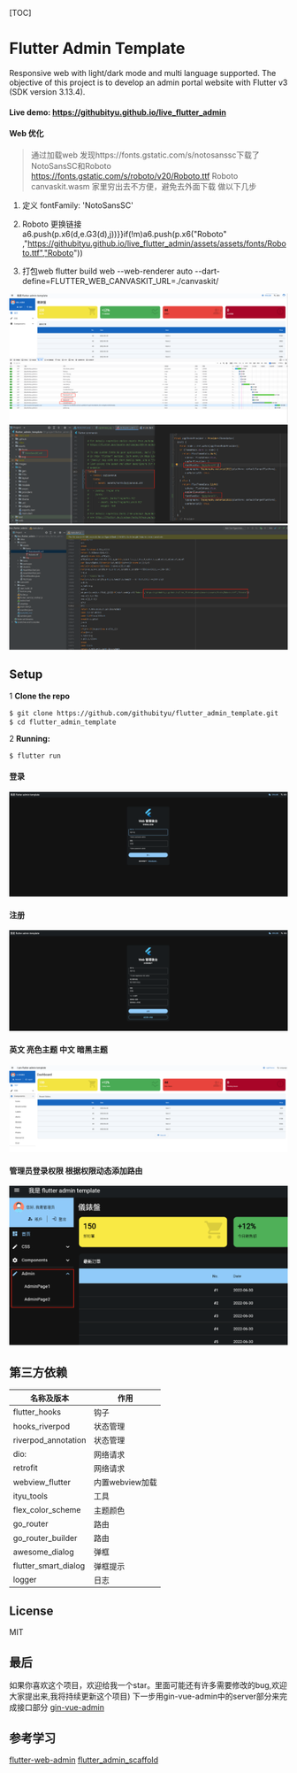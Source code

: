 [TOC]

# Flutter Admin Template

Responsive web with light/dark mode and multi language supported. The objective of this project is
to develop an admin portal website with Flutter v3 (SDK version 3.13.4).

#### Live demo: https://githubityu.github.io/live_flutter_admin

#### Web 优化

> 通过加载web 发现https://fonts.gstatic.com/s/notosanssc下载了NotoSansSC和Roboto
> https://fonts.gstatic.com/s/roboto/v20/Roboto.ttf  Roboto
> canvaskit.wasm
> 家里穷出去不方便，避免去外面下载 做以下几步

1. 定义 fontFamily: 'NotoSansSC' 
2. Roboto 更换链接 a6.push(p.x6(d,e.G3(d),j))}}if(!m)a6.push(p.x6("Roboto"
   ,"https://githubityu.github.io/live_flutter_admin/assets/assets/fonts/Roboto.ttf","Roboto"))
   
3. 打包web flutter build web --web-renderer auto
   --dart-define=FLUTTER_WEB_CANVASKIT_URL=./canvaskit/

![IMG_06](https://github.com/githubityu/flutter_admin_template/blob/main/images/optimize.jpg)
![IMG_07](https://github.com/githubityu/flutter_admin_template/blob/main/images/NotoSansSC.jpg)
![IMG_08](https://github.com/githubityu/flutter_admin_template/blob/main/images/Roboto.jpg)

## Setup

1 **Clone the repo**

```
$ git clone https://github.com/githubityu/flutter_admin_template.git
$ cd flutter_admin_template
```

2 **Running:**

```
$ flutter run
```

#### 登录

![IMG_01](https://github.com/githubityu/flutter_admin_template/blob/main/images/%E7%99%BB%E5%BD%95.jpg)

#### 注册

![IMG_02](https://github.com/githubityu/flutter_admin_template/blob/main/images/%E6%B3%A8%E5%86%8C.jpg)

#### 英文 亮色主题 中文 暗黑主题

![IMG_03](https://github.com/githubityu/flutter_admin_template/blob/main/images/%E6%99%AE%E9%80%9A%E7%94%A8%E6%88%B7%E7%99%BB%E9%99%86.jpg)

#### 管理员登录权限 根据权限动态添加路由

![IMG_05](https://github.com/githubityu/flutter_admin_template/blob/main/images/%E7%AE%A1%E7%90%86%E5%91%98%E6%9D%83%E9%99%90.jpg)

## 第三方依赖

| 名称及版本                | 作用          |
|----------------------|-------------|
| flutter_hooks        | 钩子          |
| hooks_riverpod       | 状态管理        |
| riverpod_annotation  | 状态管理        |
| dio:                 | 网络请求        |
| retrofit             | 网络请求        |
| webview_flutter      | 内置webview加载 |
| ityu_tools           | 工具          |
| flex_color_scheme    | 主题颜色        |
| go_router            | 路由          |
| go_router_builder    | 路由          |
| awesome_dialog       | 弹框          |
| flutter_smart_dialog | 弹框提示        |
| logger               | 日志          |

## License

MIT

## 最后

如果你喜欢这个项目，欢迎给我一个star。里面可能还有许多需要修改的bug,欢迎大家提出来,我将持续更新这个项目)
下一步用gin-vue-admin中的server部分来完成接口部分
[gin-vue-admin](https://github.com/flipped-aurora/gin-vue-admin.git)

## 参考学习

[flutter-web-admin](https://github.com/kleong153/flutter-web-admin)
[flutter_admin_scaffold](https://github.com/keyber-inc/flutter_admin_scaffold)
